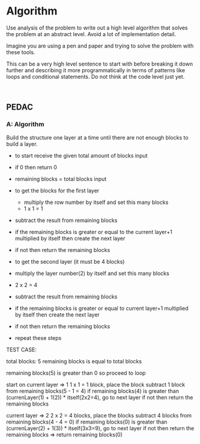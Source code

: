 # Algorithm

Use analysis of the problem to write out a high level algorithm that solves the problem at an abstract level. Avoid a lot of implementation detail.

Imagine you are using a pen and paper and trying to solve the problem with these tools. 

This can be a very high level sentence to start with before breaking it down further and describing it more programmatically in terms of patterns like loops and conditional statements. Do not think at the code level just yet. 

<br>

## PEDAC

### A: Algorithm

Build the structure one layer at a time until there are not enough blocks to build a layer.

- to start receive the given total amount of blocks input
- if 0 then return 0

- remaining blocks = total blocks input
- to get the blocks for the first layer
  - multiply the row number by itself and set this many blocks
  - 1 x 1 = 1

- subtract the result from remaining blocks
- if the remaining blocks is greater or equal to the current layer+1 multiplied by itself then create the next layer
- if not then return the remaining blocks

- to get the second layer (it must be 4 blocks)
- multiply the layer number(2) by itself and set this many blocks
- 2 x 2 = 4

- subtract the result from remaining blocks
- if the remaining blocks is greater or equal to current layer+1 multiplied by itself then create the next layer
- if not then return the remaining blocks

- repeat these steps  

TEST CASE:

total blocks: 5
remaining blocks is equal to total blocks

remaining blocks(5) is greater than 0 so proceed to loop

start on current layer => 1
1 x 1 = 1 block, place the block
subtract 1 block from remaining blocks(5 - 1 = 4)
if remaining blocks(4) is greater than (currenLayer(1) + 1(2)) * itself(2x2=4), go to next layer
if not then return the remaining blocks

current layer => 2
2 x 2 = 4 blocks, place the blocks
subtract 4 blocks from remaining blocks(4 - 4 = 0)
if remaining blocks(0) is greater than (currenLayer(2) + 1(3)) * itself(3x3=9), go to next layer
if not then return the remaining blocks => return remaining blocks(0)


